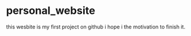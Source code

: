 # personal_website
this wesbite is my first project on github i hope i the motivation to finish it.
